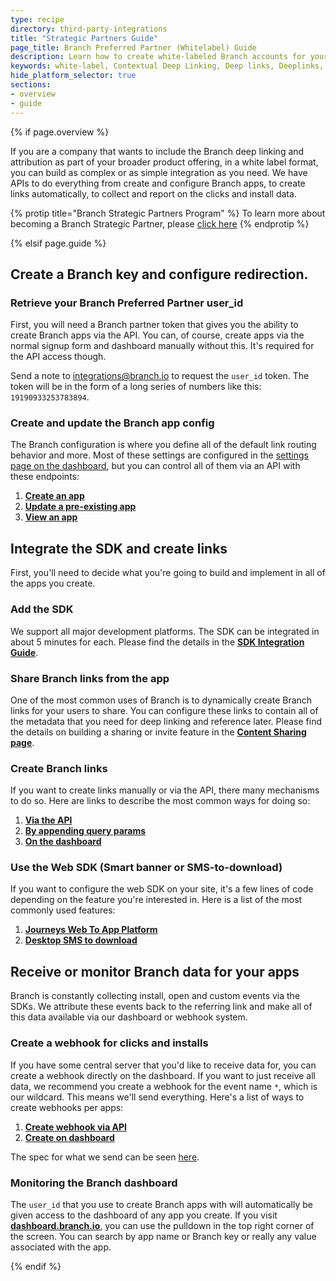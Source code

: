 ```yaml
---
type: recipe
directory: third-party-integrations
title: "Strategic Partners Guide"
page_title: Branch Preferred Partner (Whitelabel) Guide
description: Learn how to create white-labeled Branch accounts for your customers.  Give your clients best-in-class deep linking while keeping your branding intact! 
keywords: white-label, Contextual Deep Linking, Deep links, Deeplinks, Deep Linking, Deeplinking, Deferred Deep Linking, Deferred Deeplinking, Google App Indexing, Google App Invites, Apple Universal Links, Apple Spotlight Search, Facebook App Links, AppLinks, Deepviews, Deep views
hide_platform_selector: true
sections:
- overview
- guide
---
```


{% if page.overview %}

If you are a company that wants to include the Branch deep linking and attribution as part of your broader product offering, in a white label format, you can build as complex or as simple integration as you need.  We have APIs to do everything from create and configure Branch apps, to create links automatically, to collect and report on the clicks and install data.

{% protip title="Branch Strategic Partners Program" %}
To learn more about becoming a Branch Strategic Partner, please [click here](https://branch.io/strategic-partners/)
{% endprotip %}

{% elsif page.guide %}

## Create a Branch key and configure redirection.

### Retrieve your Branch Preferred Partner user_id

First, you will need a Branch partner token that gives you the ability to create Branch apps via the API. You can, of course, create apps via the normal signup form and dashboard manually without this. It's required for the API access though.

Send a note to [integrations@branch.io](mailto:integrations@branch.io) to request the `user_id` token. The token will be in the form of a long series of numbers like this: `19190933253783894`.

### Create and update the Branch app config

The Branch configuration is where you define all of the default link routing behavior and more. Most of these settings are configured in the [settings page on the dashboard](https://dashboard.branch.io/#/settings), but you can control all of them via an API with these endpoints:

1. **[Create an app](https://github.com/BranchMetrics/Deferred-Deep-Linking-Public-API#creating-a-new-branch-app-config)**
2. **[Update a pre-existing app](https://github.com/BranchMetrics/Deferred-Deep-Linking-Public-API#updating-a-branch-app-config)**
3. **[View an app](https://github.com/BranchMetrics/Deferred-Deep-Linking-Public-API#creating-a-new-branch-app-config)**

## Integrate the SDK and create links

First, you'll need to decide what you're going to build and implement in all of the apps you create. 

### Add the SDK

We support all major development platforms. The SDK can be integrated in about 5 minutes for each. Please find the details in the **[SDK Integration Guide]({{base.url}}/getting-started/sdk-integration-guide)**.

### Share Branch links from the app

One of the most common uses of Branch is to dynamically create Branch links for your users to share. You can configure these links to contain all of the metadata that you need for deep linking and reference later. Please find the details on building a sharing or invite feature in the **[Content Sharing page]({{base.url}}/features/content-sharing)**.

### Create Branch links

If you want to create links manually or via the API, there many mechanisms to do so. Here are links to describe the most common ways for doing so:

1. **[Via the API]({{base.url}}/getting-started/creating-links-other-ways#http-api)**
2. **[By appending query params]({{base.url}}/getting-started/creating-links-other-ways#appending-query-parameters)**
3. **[On the dashboard]({{base.url}}/getting-started/creating-links-other-ways#dashboard)**

### Use the Web SDK (Smart banner or SMS-to-download)

If you want to configure the web SDK on your site, it's a few lines of code depending on the feature you're interested in. Here is a list of the most commonly used features:

1. **[Journeys Web To App Platform]({{base.url}}/features/journeys)**
2. **[Desktop SMS to download]({{base.url}}/features/text-me-the-app)**

## Receive or monitor Branch data for your apps

Branch is constantly collecting install, open and custom events via the SDKs. We attribute these events back to the referring link and make all of this data available via our dashboard or webhook system.

### Create a webhook for clicks and installs

If you have some central server that you'd like to receive data for, you can create a webhook directly on the dashboard. If you want to just receive all data, we recommend you create a webhook for the event name `*`, which is our wildcard. This means we'll send everything. Here's a list of ways to create webhooks per apps:

1. **[Create webhook via API](https://github.com/BranchMetrics/Deferred-Deep-Linking-Public-API#creating-a-dynamic-reward-rule)**
1. **[Create on dashboard]({{base.url}}/getting-started/webhooks/guide)**

The spec for what we send can be seen [here]({{base.url}}/getting-started/webhooks/advanced/#postback-syntax).

### Monitoring the Branch dashboard

The `user_id` that you use to create Branch apps with will automatically be given access to the dashboard of any app you create. If you visit **[dashboard.branch.io](https://dashboard.branch.io)**, you can use the pulldown in the top right corner of the screen. You can search by app name or Branch key or really any value associated with the app.

{% endif %}